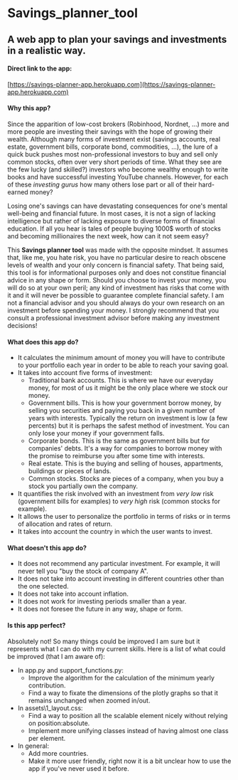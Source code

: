# Savings_planner_tool
## A web app to plan your savings and investments in a realistic way.

#### Direct link to the app:

[https://savings-planner-app.herokuapp.com](https://savings-planner-app.herokuapp.com)

#### Why this app?

Since the apparition of low-cost brokers (Robinhood, Nordnet, ...) more and more people are investing their savings with the hope of growing their wealth. Although many forms of investment exist (savings accounts, real estate, government bills, corporate bond, commodities, ...), the lure of a quick buck pushes most non-professional investors to buy and sell only common stocks, often over very short periods of time. What they see are the few lucky (and skilled?) investors who become wealthy enough to write books and have successful investing YouTube channels. However, for each of these _investing gurus_ how many others lose part or all of their hard-earned money?

Losing one's savings can have devastating consequences for one's mental well-being and financial future. In most cases, it is not a sign of lacking intelligence but rather of lacking exposure to diverse forms of financial education. If all you hear is tales of people buying 1000$ worth of stocks and becoming millionaires the next week, how can it not seem easy?

This **Savings planner tool** was made with the opposite mindset. It assumes that, like me, you hate risk, you have no particular desire to reach obscene levels of wealth and your only concern is financial safety. That being said, this tool is for informational purposes only and does not constitue financial advice in any shape or form. Should you choose to invest your money, you will do so at your own peril; any kind of investment has risks that come with it and it will never be possible to guarantee complete financial safety. I am not a financial advisor and you should always do your own research on an investment before spending your money. I strongly recommend that you consult a professional investment advisor before making any investment decisions!


#### What does this app do?

- It calculates the minimum amount of money you will have to contribute to your portfolio each year in order to be able to reach your saving goal.
- It takes into account five forms of investment: 
    - Traditional bank accounts. This is where we have our everyday money, for most of us it might be the only place where we stock our money.
    - Government bills. This is how your government borrow money, by selling you securities and paying you back in a given number of years with interests. Typically the return on investment is low (a few percents) but it is perhaps the safest method of investment. You can only lose your money if your government falls.
    - Corporate bonds. This is the same as government bills but for companies' debts. It's a way for companies to borrow money with the promise to reimburse you after some time with interests.
    - Real estate. This is the buying and selling of houses, appartments, buildings or pieces of lands.
    - Common stocks. Stocks are pieces of a company, when you buy a stock you partially own the company.
- It quantifies the risk involved with an investment from _very low_ risk (government bills for examples) to _very high_ risk (common stocks for example).
- It allows the user to personalize the portfolio in terms of risks or in terms of allocation and rates of return.
- It takes into account the country in which the user wants to invest.

#### What doesn't this app do?

- It does not recommend any particular investment. For example, it will never tell you "buy the stock of company A".
- It does not take into account investing in different countries other than the one selected.
- It does not take into account inflation.
- It does not work for investing periods smaller than a year.
- It does not foresee the future in any way, shape or form.

#### Is this app perfect?

Absolutely not! So many things could be improved I am sure but it represents what I can do with my current skills. Here is a list of what could be improved (that I am aware of):
- In app.py and support_functions.py:
    - Improve the algorithm for the calculation of the minimum yearly contribution.
    - Find a way to fixate the dimensions of the plotly graphs so that it remains unchanged when zoomed in/out.
- In assets\1_layout.css:
    - Find a way to position all the scalable element nicely without relying on position:absolute.
    - Implement more unifying classes instead of having almost one class per element.
- In general:
    - Add more countries.
    - Make it more user friendly, right now it is a bit unclear how to use the app if you've never used it before.
